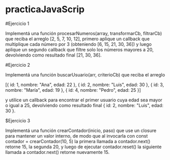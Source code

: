 # practicaJavaScrip

#Ejercicio 1

Implementá una función procesarNumeros(array, transformarCb, filtrarCb) que reciba el arreglo [2, 5, 7, 10, 12], primero aplique un callback que multiplique cada número por 3 (obteniendo [6, 15, 21, 30, 36]) y luego aplique un segundo callback que filtre solo los números mayores a 20, devolviendo como resultado final [21, 30, 36].

#Ejercicio 2

Implementá una función buscarUsuario(arr, criterioCb) que reciba el arreglo

[{ id: 1, nombre: "Ana", edad: 22 }, { id: 2, nombre: "Luis", edad: 30 }, { id: 3, nombre: "María", edad: 19 }, { id: 4, nombre: "Pedro", edad: 25 }]


y utilice un callback para encontrar el primer usuario cuya edad sea mayor o igual a 25, devolviendo como resultado final { id: 2, nombre: "Luis", edad: 30 }.


$Ejercicio 3

Implementá una función crearContador(inicio, paso) que use un closure para mantener un valor interno, de modo que al invocarla con const contador = crearContador(10, 5) la primera llamada a contador.next() retorne 15, la segunda 20, y luego de ejecutar contador.reset() la siguiente llamada a contador.next() retorne nuevamente 15.
